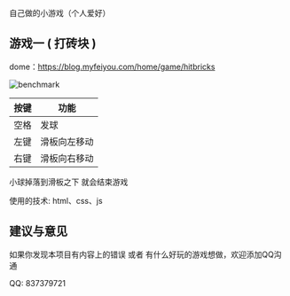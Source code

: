 自己做的小游戏（个人爱好）

## 游戏一 ( 打砖块 )
dome：https://blog.myfeiyou.com/home/game/hitbricks

![benchmark](https://blog.myfeiyou.com/public/home/img/hitbricks.jpg)

|      按键       | 功能          |
| --------------- | ------------- |
|      空格       | 发球          |
|      左键       | 滑板向左移动  |
|      右键       | 滑板向右移动  |

小球掉落到滑板之下 就会结束游戏 

使用的技术: html、css、js



## 建议与意见

如果你发现本项目有内容上的错误 或者 有什么好玩的游戏想做，欢迎添加QQ沟通

QQ: 837379721